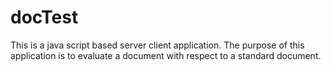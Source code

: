# docTest
This is a java script based server client application. The purpose of this application is to evaluate a document with respect to a standard document.
